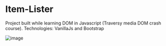 # Item-Lister
Project built while learning DOM in Javascript (Traversy media DOM crash course).
Technologies: VanillaJs and Bootstrap

![image](https://user-images.githubusercontent.com/65789190/165496476-22c1e997-e7b8-4c08-8fc1-c8bb1105fdf2.png)
